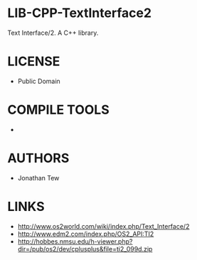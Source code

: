 # LIB-CPP-TextInterface2
Text Interface/2. A C++ library. 

LICENSE
===============
* Public Domain

COMPILE TOOLS
===============
* 
 
AUTHORS
===============
* Jonathan Tew

LINKS
===============
* http://www.os2world.com/wiki/index.php/Text_Interface/2
* http://www.edm2.com/index.php/OS2_API:TI2
* http://hobbes.nmsu.edu/h-viewer.php?dir=/pub/os2/dev/cplusplus&file=ti2_099d.zip
